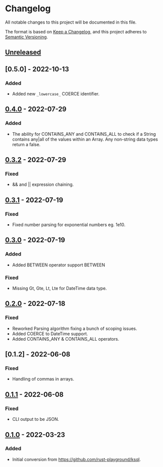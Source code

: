 # Changelog
All notable changes to this project will be documented in this file.

The format is based on [Keep a Changelog](https://keepachangelog.com/en/1.0.0/),
and this project adheres to [Semantic Versioning](https://semver.org/spec/v2.0.0.html).

## [Unreleased]

## [0.5.0] - 2022-10-13
### Added
- Added new `_lowercase_` COERCE identifier.

## [0.4.0] - 2022-07-29
### Added
- The ability for CONTAINS_ANY and CONTAINS_ALL to check if a String contains any|all of the values
  within an Array. Any non-string data types return a false.

## [0.3.2] - 2022-07-29
### Fixed
- && and || expression chaining.

## [0.3.1] - 2022-07-19
### Fixed
- Fixed number parsing for exponential numbers eg. 1e10.

## [0.3.0] - 2022-07-19
### Added
- Added BETWEEN operator support <value> BETWEEN <value> <value>

### Fixed
- Missing Gt, Gte, Lt, Lte for DateTime data type.

## [0.2.0] - 2022-07-18
### Fixed
- Reworked Parsing algorithm fixing a bunch of scoping issues.
- Added COERCE to DateTime support.
- Added CONTAINS_ANY & CONTAINS_ALL operators.

## [0.1.2] - 2022-06-08
### Fixed
- Handling of commas in arrays.

## [0.1.1] - 2022-06-08
### Fixed
- CLI output to be JSON.

## [0.1.0] - 2022-03-23
### Added
- Initial conversion from https://github.com/rust-playground/ksql.

[Unreleased]: https://github.com/go-playground/ksql/compare/v0.5.0...HEAD
[0.4.0]: https://github.com/go-playground/ksql/compare/v0.4.0...v0.5.0
[0.4.0]: https://github.com/go-playground/ksql/compare/v0.3.2...v0.4.0
[0.3.2]: https://github.com/go-playground/ksql/compare/v0.3.1...v0.3.2
[0.3.1]: https://github.com/go-playground/ksql/compare/v0.3.0...v0.3.1
[0.3.0]: https://github.com/go-playground/ksql/compare/v0.2.0...v0.3.0
[0.2.0]: https://github.com/go-playground/ksql/compare/v0.1.1...v0.2.0
[0.1.1]: https://github.com/go-playground/ksql/compare/v0.1.0...v0.1.1
[0.1.0]: https://github.com/go-playground/ksql/commit/v0.1.0